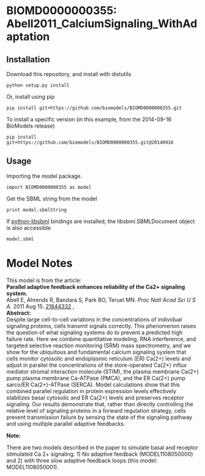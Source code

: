 # BIOMD0000000355: Abell2011_CalciumSignaling_WithAdaptation

## Installation

Download this repository, and install with distutils

`python setup.py install`

Or, install using pip

`pip install git+https://github.com/biomodels/BIOMD0000000355.git`

To install a specific version (in this example, from the 2014-09-16 BioModels release)

`pip install git+https://github.com/biomodels/BIOMD0000000355.git@20140916`

## Usage

Importing the model package.

`import BIOMD0000000355 as model`

Get the SBML string from the model

`print model.sbmlString`

If [python-libsbml](https://pypi.python.org/pypi/python-libsbml) bindings are
installed, the libsbml.SBMLDocument object is also accessible

`model.sbml`


# Model Notes


This model is from the article:  
**Parallel adaptive feedback enhances reliability of the Ca2+ signaling system.**   
Abell E, Ahrends R, Bandara S, Park BO, Teruel MN. _Proc Natl Acad Sci U S A._
2011 Aug 15. [21844332](http://www.ncbi.nlm.nih.gov/pubmed/21844332) ,  
**Abstract:**   
Despite large cell-to-cell variations in the concentrations of individual
signaling proteins, cells transmit signals correctly. This phenomenon raises
the question of what signaling systems do to prevent a predicted high failure
rate. Here we combine quantitative modeling, RNA interference, and targeted
selective reaction monitoring (SRM) mass spectrometry, and we show for the
ubiquitous and fundamental calcium signaling system that cells monitor
cytosolic and endoplasmic reticulum (ER) Ca(2+) levels and adjust in parallel
the concentrations of the store-operated Ca(2+) influx mediator stromal
interaction molecule (STIM), the plasma membrane Ca(2+) pump plasma membrane
Ca-ATPase (PMCA), and the ER Ca(2+) pump sarco/ER Ca(2+)-ATPase (SERCA). Model
calculations show that this combined parallel regulation in protein expression
levels effectively stabilizes basal cytosolic and ER Ca(2+) levels and
preserves receptor signaling. Our results demonstrate that, rather than
directly controlling the relative level of signaling proteins in a forward
regulation strategy, cells prevent transmission failure by sensing the state
of the signaling pathway and using multiple parallel adaptive feedbacks.

**Note:**

There are two models described in the paper to simulate basal and receptor
stimulated Ca 2+ signaling. 1) No adaptive feedback (MODEL1108050000) and 2)
with three slow adaptive feedback loops (this model: MODEL1108050001).


